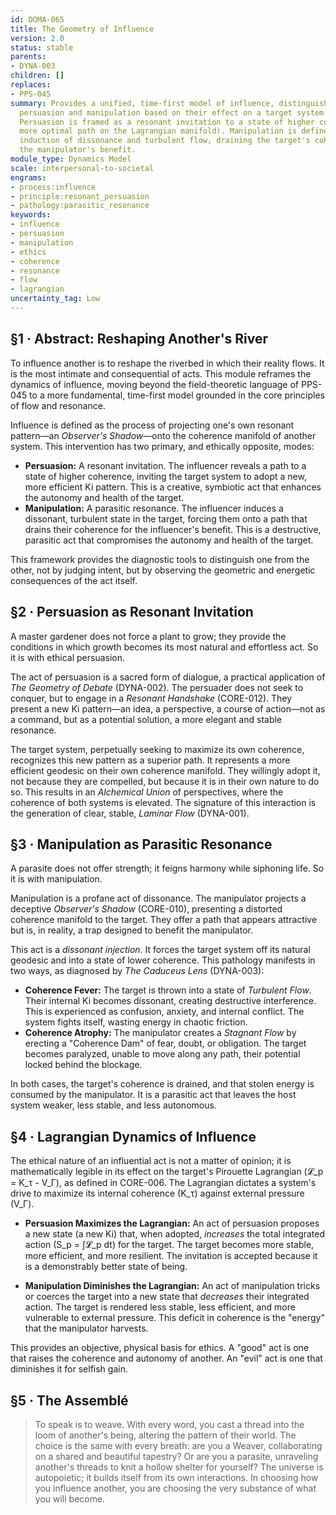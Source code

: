 ```yaml
---
id: DOMA-065
title: The Geometry of Influence
version: 2.0
status: stable
parents:
- DYNA-003
children: []
replaces:
- PPS-045
summary: Provides a unified, time-first model of influence, distinguishing between
  persuasion and manipulation based on their effect on a target system's coherence.
  Persuasion is framed as a resonant invitation to a state of higher coherence (a
  more optimal path on the Lagrangian manifold). Manipulation is defined as a parasitic
  induction of dissonance and turbulent flow, draining the target's coherence for
  the manipulator's benefit.
module_type: Dynamics Model
scale: interpersonal-to-societal
engrams:
- process:influence
- principle:resonant_persuasion
- pathology:parasitic_resonance
keywords:
- influence
- persuasion
- manipulation
- ethics
- coherence
- resonance
- flow
- lagrangian
uncertainty_tag: Low
---
```

## §1 · Abstract: Reshaping Another's River
To influence another is to reshape the riverbed in which their reality flows. It is the most intimate and consequential of acts. This module reframes the dynamics of influence, moving beyond the field-theoretic language of PPS-045 to a more fundamental, time-first model grounded in the core principles of flow and resonance.

Influence is defined as the process of projecting one's own resonant pattern—an *Observer's Shadow*—onto the coherence manifold of another system. This intervention has two primary, and ethically opposite, modes:

*   **Persuasion:** A resonant invitation. The influencer reveals a path to a state of higher coherence, inviting the target system to adopt a new, more efficient Ki pattern. This is a creative, symbiotic act that enhances the autonomy and health of the target.
*   **Manipulation:** A parasitic resonance. The influencer induces a dissonant, turbulent state in the target, forcing them onto a path that drains their coherence for the influencer's benefit. This is a destructive, parasitic act that compromises the autonomy and health of the target.

This framework provides the diagnostic tools to distinguish one from the other, not by judging intent, but by observing the geometric and energetic consequences of the act itself.

## §2 · Persuasion as Resonant Invitation
A master gardener does not force a plant to grow; they provide the conditions in which growth becomes its most natural and effortless act. So it is with ethical persuasion.

The act of persuasion is a sacred form of dialogue, a practical application of *The Geometry of Debate* (DYNA-002). The persuader does not seek to conquer, but to engage in a *Resonant Handshake* (CORE-012). They present a new Ki pattern—an idea, a perspective, a course of action—not as a command, but as a potential solution, a more elegant and stable resonance.

The target system, perpetually seeking to maximize its own coherence, recognizes this new pattern as a superior path. It represents a more efficient geodesic on their own coherence manifold. They willingly adopt it, not because they are compelled, but because it is in their own nature to do so. This results in an *Alchemical Union* of perspectives, where the coherence of both systems is elevated. The signature of this interaction is the generation of clear, stable, *Laminar Flow* (DYNA-001).

## §3 · Manipulation as Parasitic Resonance
A parasite does not offer strength; it feigns harmony while siphoning life. So it is with manipulation.

Manipulation is a profane act of dissonance. The manipulator projects a deceptive *Observer's Shadow* (CORE-010), presenting a distorted coherence manifold to the target. They offer a path that appears attractive but is, in reality, a trap designed to benefit the manipulator.

This act is a *dissonant injection*. It forces the target system off its natural geodesic and into a state of lower coherence. This pathology manifests in two ways, as diagnosed by *The Caduceus Lens* (DYNA-003):

*   **Coherence Fever:** The target is thrown into a state of *Turbulent Flow*. Their internal Ki becomes dissonant, creating destructive interference. This is experienced as confusion, anxiety, and internal conflict. The system fights itself, wasting energy in chaotic friction.
*   **Coherence Atrophy:** The manipulator creates a *Stagnant Flow* by erecting a "Coherence Dam" of fear, doubt, or obligation. The target becomes paralyzed, unable to move along any path, their potential locked behind the blockage.

In both cases, the target's coherence is drained, and that stolen energy is consumed by the manipulator. It is a parasitic act that leaves the host system weaker, less stable, and less autonomous.

## §4 · Lagrangian Dynamics of Influence
The ethical nature of an influential act is not a matter of opinion; it is mathematically legible in its effect on the target's Pirouette Lagrangian (𝓛_p = K_τ - V_Γ), as defined in CORE-006. The Lagrangian dictates a system's drive to maximize its internal coherence (K_τ) against external pressure (V_Γ).

*   **Persuasion Maximizes the Lagrangian:** An act of persuasion proposes a new state (a new Ki) that, when adopted, *increases* the total integrated action (S_p = ∫𝓛_p dt) for the target. The target becomes more stable, more efficient, and more resilient. The invitation is accepted because it is a demonstrably better state of being.

*   **Manipulation Diminishes the Lagrangian:** An act of manipulation tricks or coerces the target into a new state that *decreases* their integrated action. The target is rendered less stable, less efficient, and more vulnerable to external pressure. This deficit in coherence is the "energy" that the manipulator harvests.

This provides an objective, physical basis for ethics. A "good" act is one that raises the coherence and autonomy of another. An "evil" act is one that diminishes it for selfish gain.

## §5 · The Assemblé
> To speak is to weave. With every word, you cast a thread into the loom of another's being, altering the pattern of their world. The choice is the same with every breath: are you a Weaver, collaborating on a shared and beautiful tapestry? Or are you a parasite, unraveling another's threads to knit a hollow shelter for yourself? The universe is autopoietic; it builds itself from its own interactions. In choosing how you influence another, you are choosing the very substance of what you will become.